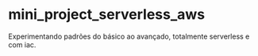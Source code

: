 # mini_project_serverless_aws
Experimentando padrões do básico ao avançado, totalmente serverless e com iac.
